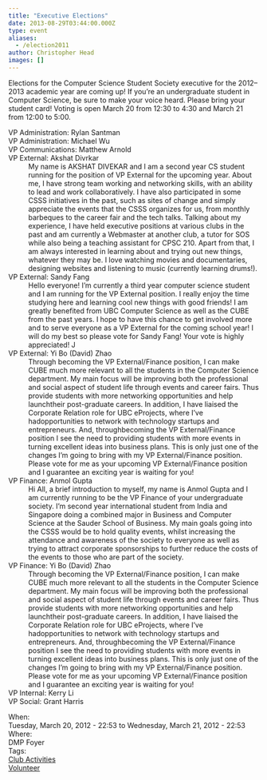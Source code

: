 ```yaml
---
title: "Executive Elections"
date: 2013-08-29T03:44:00.000Z
type: event
aliases:
  - /election2011
author: Christopher Head
images: []
---
```


<div class="field field-name-body field-type-text-with-summary field-label-hidden"><div class="field-items"><div class="field-item even"><!--break--><p>Elections for the Computer Science Student Society executive for the 2012&#x2013;2013 academic year are coming up! If you&#x2019;re an undergraduate student in Computer Science, be sure to make your voice heard. Please bring your student card! Voting is open March 20 from 12:30 to 4:30 and March 21 from 12:00 to 5:00.</p>
<dl>
<dt>VP Administration: Rylan Santman</dt>
<dt>VP Administration: Michael Wu</dt>
<dt>VP Communications: Matthew Arnold</dt>
<dt>VP External: Akshat Divrkar</dt>
<dd>My name is AKSHAT DIVEKAR and I am a second year CS student running for the position of VP External for the upcoming year. About me, I have strong team working and networking skills, with an ability to lead and work collaboratively. I have also participated in some CSSS initiatives in the past, such as sites of change and simply appreciate the events that the CSSS organizes for us, from monthly barbeques to the career fair and the tech talks. Talking about my experience, I have held executive positions at various clubs in the past and am currently a Webmaster at another club, a tutor for SOS while also being a teaching assistant for CPSC 210. Apart from that, I am always interested in learning about and trying out new things, whatever they may be. I love watching movies and documentaries, designing websites and listening to music (currently learning drums!).</dd>
<dt>VP External: Sandy Fang</dt>
<dd>Hello everyone! I&#x2019;m currently a third year computer science student and I am running for the VP External position. I really enjoy the time studying here and learning cool new things with good friends! I am greatly benefited from UBC Computer Science as well as the CUBE from the past years. I hope to have this chance to get involved more and to serve everyone as a VP External for the coming school year! I will do my best so please vote for Sandy Fang! Your vote is highly appreciated! J</dd>
<dt>VP External: Yi Bo (David) Zhao</dt>
<dd>Through becoming the VP External/Finance position, I can make CUBE much more relevant to all the students in the Computer Science department. My main focus will be improving both the professional and social aspect of student life through events and career fairs. Thus provide students with more networking opportunities and help launchtheir post-graduate careers. In addition, I have liaised the Corporate Relation role for UBC eProjects, where I&#x2019;ve hadopportunities to network with technology startups and entrepreneurs. And, throughbecoming the VP External/Finance position I see the need to providing students with more events in turning excellent ideas into business plans. This is only just one of the changes I&#x2019;m going to bring with my VP External/Finance position. Please vote for me as your upcoming VP External/Finance position and I guarantee an exciting year is waiting for you!</dd>
<dt>VP Finance: Anmol Gupta</dt>
<dd>Hi All, a brief introduction to myself, my name is Anmol Gupta and I am currently running to be the VP Finance of your undergraduate society. I&#x2019;m second year international student from India and Singapore doing a combined major in Business and Computer Science at the Sauder School of Business. My main goals going into the CSSS would be to hold quality events, whilst increasing the attendance and awareness of the society to everyone as well as trying to attract corporate sponsorships to further reduce the costs of the events to those who are part of the society.</dd>
<dt>VP Finance: Yi Bo (David) Zhao</dt>
<dd>Through becoming the VP External/Finance position, I can make CUBE much more relevant to all the students in the Computer Science department. My main focus will be improving both the professional and social aspect of student life through events and career fairs. Thus provide students with more networking opportunities and help launchtheir post-graduate careers. In addition, I have liaised the Corporate Relation role for UBC eProjects, where I&#x2019;ve hadopportunities to network with technology startups and entrepreneurs. And, throughbecoming the VP External/Finance position I see the need to providing students with more events in turning excellent ideas into business plans. This is only just one of the changes I&#x2019;m going to bring with my VP External/Finance position. Please vote for me as your upcoming VP External/Finance position and I guarantee an exciting year is waiting for you!</dd>
<dt>VP Internal: Kerry Li</dt>
<dt>VP Social: Grant Harris</dt>
</dl>
</div></div></div><div class="field field-name-field-dates field-type-datetime field-label-above"><div class="field-label">When:&#xA0;</div><div class="field-items"><div class="field-item even"><span class="date-display-range"><span class="date-display-start">Tuesday, March 20, 2012 - 22:53</span> to <span class="date-display-end">Wednesday, March 21, 2012 - 22:53</span></span></div></div></div><div class="field field-name-field-location field-type-text field-label-above"><div class="field-label">Where:&#xA0;</div><div class="field-items"><div class="field-item even">DMP Foyer</div></div></div>    <footer>
    <div class="field field-name-field-tags field-type-taxonomy-term-reference field-label-above"><div class="field-label">Tags:&#xA0;</div><div class="field-items"><div class="field-item even"><a href="/club">Club Activities</a></div><div class="field-item odd"><a href="/club/volunteer">Volunteer</a></div></div></div>      </footer>